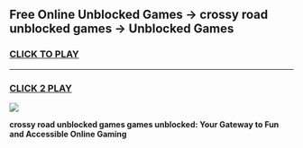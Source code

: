 
## Free Online Unblocked Games → crossy road unblocked games → Unblocked Games
<h3>
<a href="https://premium.freeplayer.one?title=crossy_road_unblocked_games&ref=21F">CLICK TO PLAY</a></h3>
<hr>

<h3>
<a href="https://premium.freeplayer.one?title=crossy_road_unblocked_games&ref=21F">CLICK 2 PLAY</a>
  
</h3>

<a href="https://premium.freeplayer.one?title=crossy_road_unblocked_games&ref=21F/"><img src="https://clearcache.store/games.png"></a>


**crossy road unblocked games games unblocked: Your Gateway to Fun and Accessible Online Gaming**
